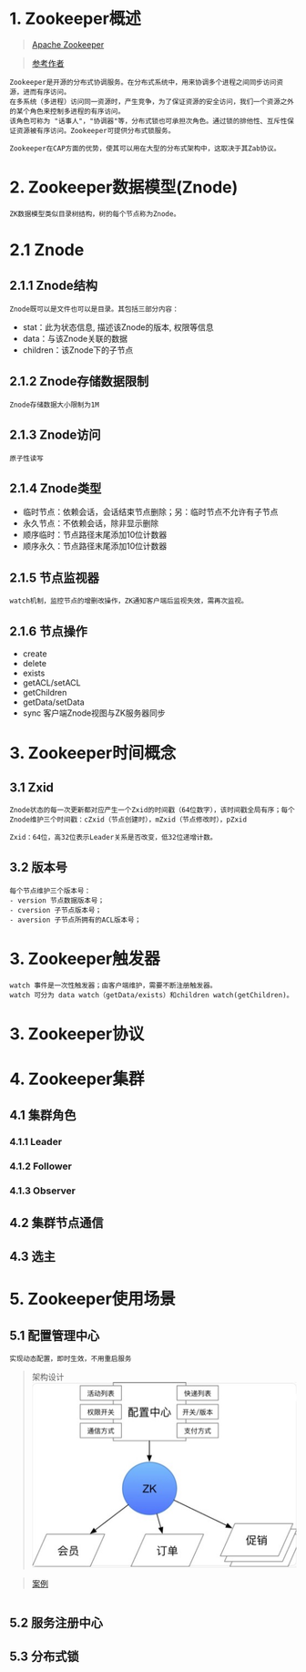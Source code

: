# 1. Zookeeper概述
> [Apache Zookeeper](http://zookeeper.apache.org/)
 
> [参考作者](http://www.cnblogs.com/sunddenly/p/4033574.html)  
```text
Zookeeper是开源的分布式协调服务。在分布式系统中，用来协调多个进程之间同步访问资源，进而有序访问。
在多系统（多进程）访问同一资源时，产生竞争，为了保证资源的安全访问，我们一个资源之外的某个角色来控制多进程的有序访问。
该角色可称为 "话事人"，"协调器"等，分布式锁也可承担次角色。通过锁的排他性、互斥性保证资源被有序访问。Zookeeper可提供分布式锁服务。
```
```text
Zookeeper在CAP方面的优势，使其可以用在大型的分布式架构中，这取决于其Zab协议。
```
# 2. Zookeeper数据模型(Znode)
```text
ZK数据模型类似目录树结构，树的每个节点称为Znode。
```
# 2.1 Znode
## 2.1.1 Znode结构
```text
Znode既可以是文件也可以是目录。其包括三部分内容：
```
- stat：此为状态信息, 描述该Znode的版本, 权限等信息
- data：与该Znode关联的数据
- children：该Znode下的子节点
## 2.1.2 Znode存储数据限制
```text
Znode存储数据大小限制为1M
```
## 2.1.3 Znode访问
```text
原子性读写
```
## 2.1.4 Znode类型
- 临时节点：依赖会话，会话结束节点删除；另：临时节点不允许有子节点
- 永久节点：不依赖会话，除非显示删除
- 顺序临时：节点路径末尾添加10位计数器
- 顺序永久：节点路径末尾添加10位计数器
## 2.1.5 节点监视器
```text
watch机制，监控节点的增删改操作，ZK通知客户端后监视失效，需再次监视。
```
## 2.1.6 节点操作
- create
- delete
- exists
- getACL/setACL
- getChildren
- getData/setData
- sync  客户端Znode视图与ZK服务器同步
# 3. Zookeeper时间概念
## 3.1 Zxid
```text
Znode状态的每一次更新都对应产生一个Zxid的时间戳（64位数字），该时间戳全局有序；每个Znode维护三个时间戳：cZxid（节点创建时），mZxid（节点修改时），pZxid
```
```text
Zxid：64位，高32位表示Leader关系是否改变，低32位递增计数。
```
## 3.2 版本号
```text
每个节点维护三个版本号：
- version 节点数据版本号；
- cversion 子节点版本号；
- aversion 子节点所拥有的ACL版本号；
```
# 3. Zookeeper触发器
```text
watch 事件是一次性触发器；由客户端维护，需要不断注册触发器。
watch 可分为 data watch（getData/exists）和children watch(getChildren)。
```

# 3. Zookeeper协议
# 4. Zookeeper集群
## 4.1 集群角色
### 4.1.1 Leader
### 4.1.2 Follower
### 4.1.3 Observer
## 4.2 集群节点通信
## 4.3 选主


# 5. Zookeeper使用场景
## 5.1 配置管理中心
```text
实现动态配置，即时生效，不用重启服务
```
> 架构设计
![配置中心](../../basic-sample-zookeeper/src/main/resources/zookeeper-config-sample.png)
 
> [案例](https://blog.csdn.net/u011320740/article/details/78742625)
```text

```
## 5.2 服务注册中心
## 5.3 分布式锁
```text

```